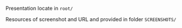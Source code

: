 Presentation locate in `root/`

Resources of screenshot and URL and provided in folder `SCREENSHOTS/`